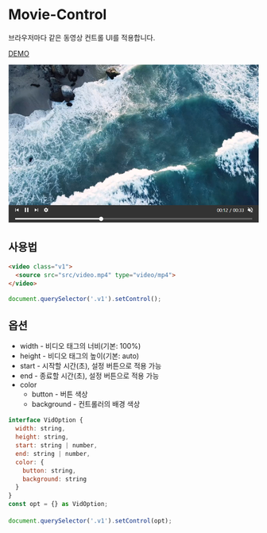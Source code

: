 # Movie-Control  
브라우저마다 같은 동영상 컨트롤 UI를 적용합니다.
  
[DEMO](https://hyunjin912.github.io/movie-control)  

![스크린샷](/screenshots/screenshot-01.png)

## 사용법
```html
<video class="v1">
  <source src="src/video.mp4" type="video/mp4">
</video>
```
```javascript
document.querySelector('.v1').setControl();
```
  
## 옵션 
- width - 비디오 태그의 너비(기본: 100%)
- height - 비디오 태그의 높이(기본: auto)
- start - 시작할 시간(초), 설정 버튼으로 적용 가능
- end - 종료할 시간(초), 설정 버튼으로 적용 가능
- color
  - button - 버튼 색상
  - background - 컨트롤러의 배경 색상

```javascript
interface VidOption {
  width: string,
  height: string,
  start: string | number,
  end: string | number,
  color: {
    button: string,
    background: string
  }
}
const opt = {} as VidOption;

document.querySelector('.v1').setControl(opt);
```
